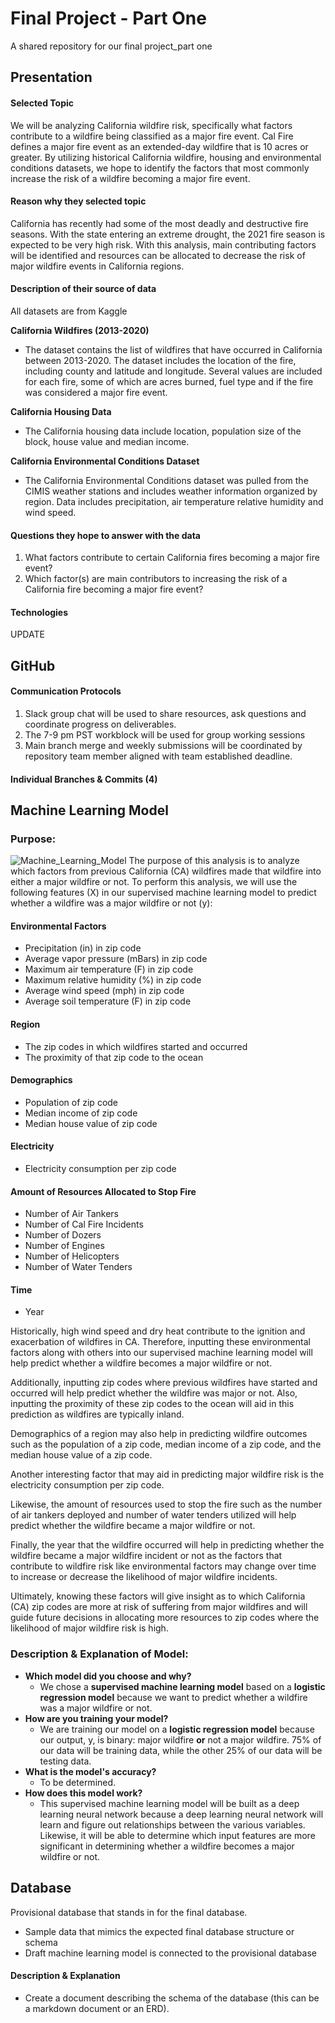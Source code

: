 # Final Project - Part One
A shared repository for our final project_part one

## Presentation

#### Selected Topic 

We will be analyzing California wildfire risk, specifically what factors contribute to a wildfire being classified as a major fire event. Cal Fire defines a major fire event as an extended-day wildfire that is 10 acres or greater. By utilizing historical California wildfire, housing and environmental conditions datasets, we hope to identify the factors that most commonly increase the risk of a wildfire becoming a major fire event.

#### Reason why they selected topic

California has recently had some of the most deadly and destructive fire seasons. With the state entering an extreme drought, the 2021 fire season is expected to be very high risk. With this analysis, main contributing factors will be identified and resources can be allocated to decrease the risk of major wildfire events in California regions. 

#### Description of their source of data

All datasets are from Kaggle 

**California Wildfires (2013-2020)**
- The dataset contains the list of wildfires that have occurred in California between 2013-2020. The dataset includes the location of the fire, including county and latitude and longitude. Several values are included for each fire, some of which are acres burned, fuel type and if the fire was considered a major fire event.  

**California Housing Data**
- The California housing data include location, population size of the block, house value and median income.

**California Environmental Conditions Dataset**
- The California Environmental Conditions dataset was pulled from the CIMIS weather stations and includes weather information organized by region. Data includes precipitation, air temperature relative humidity and wind speed. 

#### Questions they hope to answer with the data

1) What factors contribute to certain California fires becoming a major fire event? 
2) Which factor(s) are main contributors to increasing the risk of a California fire becoming a major fire event?

#### Technologies

UPDATE

## GitHub

#### Communication Protocols

1) Slack group chat will be used to share resources, ask questions and coordinate progress on deliverables.
2) The 7-9 pm PST workblock will be used for group working sessions
3) Main branch merge and weekly submissions will be coordinated by repository team member aligned with team established deadline.

#### Individual Branches & Commits (4)

## Machine Learning Model

### Purpose:
![Machine_Learning_Model](https://github.com/erinrkahn/project_one/blob/main/Images/Machine%20Learning%20Model%20Overview_Draft_2.png)
The purpose of this analysis is to analyze which factors from previous California (CA) wildfires made that wildfire into either a major wildfire or not. To perform this analysis, we will use the following features (X) in our supervised machine learning model to predict whether a wildfire was a major wildfire or not (y):
#### Environmental Factors
- Precipitation (in) in zip code
- Average vapor pressure (mBars) in zip code
- Maximum air temperature (F) in zip code
- Maximum relative humidity (%) in zip code
- Average wind speed (mph) in zip code
- Average soil temperature (F) in zip code
#### Region
- The zip codes in which wildfires started and occurred
- The proximity of that zip code to the ocean
#### Demographics
- Population of zip code
- Median income of zip code
- Median house value of zip code
#### Electricity
- Electricity consumption per zip code
#### Amount of Resources Allocated to Stop Fire
- Number of Air Tankers
- Number of Cal Fire Incidents
- Number of Dozers
- Number of Engines
- Number of Helicopters
- Number of Water Tenders
#### Time
- Year

Historically, high wind speed and dry heat contribute to the ignition and exacerbation of wildfires in CA. Therefore, inputting these environmental factors along with others into our supervised machine learning model will help predict whether a wildfire becomes a major wildfire or not.

Additionally, inputting zip codes where previous wildfires have started and occurred will help predict whether the wildfire was major or not. Also, inputting the proximity of these zip codes to the ocean will aid in this prediction as wildfires are typically inland.

Demographics of a region may also help in predicting wildfire outcomes such as the population of a zip code, median income of a zip code, and the median house value of a zip code.

Another interesting factor that may aid in predicting major wildfire risk is the electricity consumption per zip code.

Likewise, the amount of resources used to stop the fire such as the number of air tankers deployed and number of water tenders utilized will help predict whether the wildfire became a major wildfire or not.

Finally, the year that the wildfire occurred will help in predicting whether the wildfire became a major wildfire incident or not as the factors that contribute to wildfire risk like environmental factors may change over time to increase or decrease the likelihood of major wildfire incidents.

Ultimately, knowing these factors will give insight as to which California (CA) zip codes are more at risk of suffering from major wildfires and will guide future decisions in allocating more resources to zip codes where the likelihood of major wildfire risk is high.

### Description & Explanation of Model:

- **Which model did you choose and why?**
  - We chose a **supervised machine learning model** based on a **logistic regression model** because we want to predict whether a wildfire was a major wildfire or not.
- **How are you training your model?**
  - We are training our model on a **logistic regression model** because our output, y, is binary: major wildfire **or** not a major wildfire. 75% of our data will be training data, while the other 25% of our data will be testing data.
- **What is the model's accuracy?**
  - To be determined.
- **How does this model work?**
  - This supervised machine learning model will be built as a deep learning neural network because a deep learning neural network will learn and figure out relationships between the various variables. Likewise, it will be able to determine which input features are more significant in determining whether a wildfire becomes a major wildfire or not.

## Database

Provisional database that stands in for the final database.
- Sample data that mimics the expected final database structure or schema 
- Draft machine learning model is connected to the provisional database

#### Description & Explanation

- Create a document describing the schema of the database (this can be a markdown document or an ERD).
